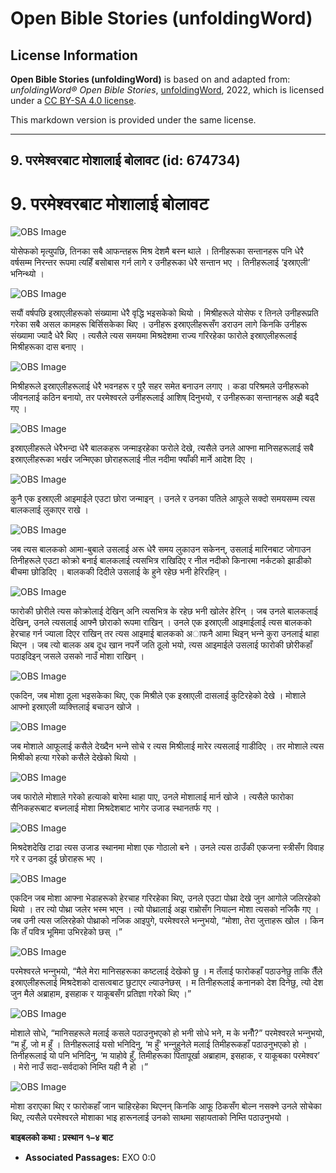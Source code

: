 # Open Bible Stories (unfoldingWord)

## License Information

**Open Bible Stories (unfoldingWord)** is based on and adapted from: _unfoldingWord® Open Bible Stories_, [unfoldingWord](https://unfoldingword.org/utw), 2022, which is licensed under a [CC BY-SA 4.0 license](https://creativecommons.org/licenses/by-sa/4.0/legalcode.en).

This markdown version is provided under the same license.



--------------------------------

## 9. परमेश्‍वरबाट मोशालाई बोलावट (id: 674734)

9\. परमेश्‍वरबाट मोशालाई बोलावट
===============================

![OBS Image](https://cdn.door43.org/obs/jpg/360px/obs-en-09-01.jpg)

योसेफको मृत्युपछि, तिनका सबै आफन्तहरू मिश्र देशमै बस्‍न थाले । तिनीहरूका सन्तानहरू पनि धेरै वर्षसम्म निरन्तर रूपमा त्यहिँ बसोबास गर्न लागे र उनीहरूका धेरै सन्तान भए । तिनीहरूलाई ‘इस्राएली’ भनिन्थ्यो ।

![OBS Image](https://cdn.door43.org/obs/jpg/360px/obs-en-09-02.jpg)

सयौं वर्षपछि इस्राएलीहरूको संख्यामा धेरै वृद्धि भइसकेको थियो । मिश्रीहरूले योसेफ र तिनले उनीहरूप्रति गरेका सबै असल कामहरू बिर्सिसकेका थिए । उनीहरू इस्राएलीहरूसँग डराउन लागे किनकि उनीहरू संख्यामा ज्यादै धेरै थिए । त्यसैले त्यस समयमा मिश्रदेशमा राज्य गरिरहेका फारोले इस्राएलीहरूलाई मिश्रीहरूका दास बनाए ।

![OBS Image](https://cdn.door43.org/obs/jpg/360px/obs-en-09-03.jpg)

मिश्रीहरूले इस्राएलीहरूलाई धेरै भवनहरू र पुरै सहर समेत बनाउन लगाए । कडा परिश्रमले उनीहरूको जीवनलाई कठिन बनायो, तर परमेश्‍वरले उनीहरूलाई आशिष् दिनुभयो, र उनीहरूका सन्तानहरू अझै बढ्दै गए ।

![OBS Image](https://cdn.door43.org/obs/jpg/360px/obs-en-09-04.jpg)

इस्राएलीहरूले धेरैभन्दा धेरै बालकहरू जन्माइरहेका फरोले देखे, त्यसैले उनले आफ्ना मानिसहरूलाई सबै इस्राएलीहरूका भर्खर जन्मिएका छोराहरूलाई नील नदीमा फ्याँकी मार्ने आदेश दिए ।

![OBS Image](https://cdn.door43.org/obs/jpg/360px/obs-en-09-05.jpg)

कुनै एक इस्राएली आइमाईले एउटा छोरा जन्माइन् । उनले र उनका पतिले आफूले सक्दो समयसम्म त्यस बालकलाई लुकाएर राखे ।

![OBS Image](https://cdn.door43.org/obs/jpg/360px/obs-en-09-06.jpg)

जब त्यस बालकको आमा\-बुबाले उसलाई अरू धेरै समय लुकाउन सकेनन्, उसलाई मारिनबाट जोगाउन तिनीहरूले एउटा कोक्रो बनाई बालकलाई त्यसभित्र राखिदिए र नील नदीको किनारमा नर्कटको झाडीको बीचमा छोडिदिए । बालककी दिदीले उसलाई के हुने रहेछ भनी हेरिरहिन् ।

![OBS Image](https://cdn.door43.org/obs/jpg/360px/obs-en-09-07.jpg)

फारोकी छोरीले त्यस कोक्रोलाई देखिन् अनि त्यसभित्र के रहेछ भनी खोलेर हेरिन् । जब उनले बालकलाई देखिन्, उनले त्यसलाई आफ्नै छोराको रूपमा राखिन् । उनले एक इस्राएली आइमाईलाई त्यस बालकको हेरचाह गर्न ज्याला दिएर राखिन् तर त्यस आइमाई बालकको अाफनै आमा थिइन् भन्‍ने कुरा उनलाई थाहा थिएन । जब त्यो बालक अब दूध खान नपर्ने जति ठूलो भयो, त्यस आइमाईले उसलाई फारोकी छोरीकहाँ पठाइदिइन् जसले उसको नाउँ मोशा राखिन् ।

![OBS Image](https://cdn.door43.org/obs/jpg/360px/obs-en-09-08.jpg)

एकदिन, जब मोशा ठूला भइसकेका थिए, एक मिश्रीले एक इस्राएली दासलाई कुटिरहेको देखे । मोशाले आफ्नो इस्राएली व्‍यक्त्तिलाई बचाउन खोजे ।

![OBS Image](https://cdn.door43.org/obs/jpg/360px/obs-en-09-09.jpg)

जब मोशाले आफूलाई कसैले देख्दैन भन्‍ने सोचे र त्यस मिश्रीलाई मारेर त्यसलाई गाडीदिए । तर मोशाले त्यस मिश्रीको हत्या गरेको कसैले देखेको थियो ।

![OBS Image](https://cdn.door43.org/obs/jpg/360px/obs-en-09-10.jpg)

जब फारोले मोशाले गरेको हत्याको बारेमा थाहा पाए, उनले मोशालाई मार्न खोजे । त्यसैले फारोका सैनिकहरूबाट बच्‍नलाई मोशा मिश्रदेशबाट भागेर उजाड स्थानतर्फ गए ।

![OBS Image](https://cdn.door43.org/obs/jpg/360px/obs-en-09-11.jpg)

मिश्रदेशदेखि टाढा त्यस उजाड स्थानमा मोशा एक गोठालो बने । उनले त्यस ठाउँकी एकजना स्‍त्रीसँग विवाह गरे र उनका दुई छोराहरू भए ।

![OBS Image](https://cdn.door43.org/obs/jpg/360px/obs-en-09-12.jpg)

एकदिन जब मोशा आफ्ना भेडाहरूको हेरचाह गरिरहेका थिए, उनले एउटा पोथ्रा देखे जुन आगोले जलिरहेको थियो । तर त्यो पोथ्रा जलेर भस्म भएन । त्यो पोथ्रालाई अझ राम्रोसँग नियाल्न मोशा त्यसको नजिकै गए । जब उनी त्यस जलिरहेको पोथ्राको नजिक आइपुगे, परमेश्‍वरले भन्‍नुभयो, “मोशा, तेरा जुत्ताहरू खोल । किन कि तँ पवित्र भूमिमा उभिरहेको छस् ।”

![OBS Image](https://cdn.door43.org/obs/jpg/360px/obs-en-09-13.jpg)

परमेश्‍वरले भन्‍नुभयो, “मैले मेरा मानिसहरूका कष्टलाई देखेको छु । म तँलाई फारोकहाँ पठाउनेछु ताकि तैँले इस्राएलीहरूलाई मिश्रदेशको दासत्वबाट छुटाएर ल्याउनेछस् । म तिनीहरूलाई कनानको देश दिनेछु, त्यो देश जुन मैले अब्राहाम, इसहाक र याकूबसँग प्रतिज्ञा गरेको थिए ।”

![OBS Image](https://cdn.door43.org/obs/jpg/360px/obs-en-09-14.jpg)

मोशाले सोधे, “मानिसहरूले मलाई कसले पठाउनुभएको हो भनी सोधे भने, म के भनौँ?” परमेश्‍वरले भन्‍नुभयो, “म हुँ, जो म हुँ । तिनीहरूलाई यसो भनिदिनु, ‘म हुँ’ भन्‍नुहुनेले मलाई तिमीहरूकहाँ पठाउनुभएको हो । तिनीहरूलाई यो पनि भनिदिनु, ‘म याहोवे हुँ, तिमीहरूका पितापूर्खा अब्राहाम, इसहाक, र याकूबका परमेश्‍वर’ । मेरो नाउँ सदा\-सर्वदाको निम्ति यही नै हो ।”

![OBS Image](https://cdn.door43.org/obs/jpg/360px/obs-en-09-15.jpg)

मोशा डराएका थिए र फारोकहाँ जान चाहिरहेका थिएनन् किनकि आफू ठिकसँग बोल्न नसक्ने उनले सोचेका थिए, त्यसैले परमेश्‍वरले मोशाका भाइ हारूनलाई उनको साथमा सहायताको निम्ति पठाउनुभयो ।

**बाइबलको कथा : प्रस्थान १–४ बाट**

* **Associated Passages:** EXO 0:0

